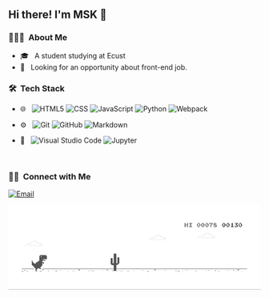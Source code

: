 ## Hi there! I'm MSK 👋

<h3> 👨🏻‍💻 &nbsp;About Me </h3>



- 🎓 &nbsp; A student studying at Ecust
- 💼 &nbsp; Looking for an opportunity about front-end job.


<h3> 🛠 &nbsp;Tech Stack</h3>

- 🌐 &nbsp;
  ![HTML5](https://img.shields.io/badge/-HTML5-E34F26?style=flat&logo=HTML5&logoColor=white)
  ![CSS](https://img.shields.io/badge/-CSS-007ACC?style=flat&logo=CSS3)
  ![JavaScript](https://img.shields.io/badge/-JavaScript-333333?style=flat&logo=javascript)
  ![Python](https://img.shields.io/badge/-Python-3776AB?style=flat&logo=python&logoColor=white)
  ![Webpack](https://img.shields.io/badge/-Webpack-75afcc?style=flat&logo=webpack)
  
- ⚙️ &nbsp;
  ![Git](https://img.shields.io/badge/-Git-f05032?style=flat&logo=git&logoColor=white)
  ![GitHub](https://img.shields.io/badge/-GitHub-181717?style=flat&logo=github)
  ![Markdown](https://img.shields.io/badge/-Markdown-333333?style=flat&logo=markdown)
- 🔧 &nbsp;
  ![Visual Studio Code](https://img.shields.io/badge/-Visual%20Studio%20Code-007ACC?style=flat&logo=visual-studio-code)
  ![Jupyter](https://img.shields.io/badge/-Jupyter-F37626?style=flat&logo=jupyter&logoColor=white)

<br/>

</p>


<h3> 🤝🏻 &nbsp;Connect with Me </h3>

<p>
<a href="msk123@foxmail.com"><img alt="Email" src="https://img.shields.io/badge/Email-msk123@foxmail.com-da282a"></a>
</p>

![Dino](https://raw.githubusercontent.com/sanket9006/sanket9006/master/dino.gif)
